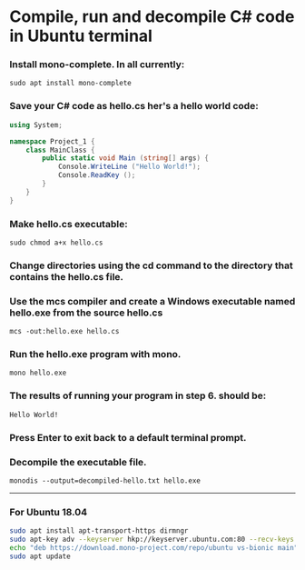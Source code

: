 # Compile, run and decompile C# code in Ubuntu terminal

### Install mono-complete. In all currently:
 `sudo apt install mono-complete`

### Save your C# code as hello.cs her's a hello world code:
```c#
using System;

namespace Project_1 {
    class MainClass {
        public static void Main (string[] args) {
            Console.WriteLine ("Hello World!");
            Console.ReadKey ();
        }
    }
}
```
### Make hello.cs executable:
`sudo chmod a+x hello.cs`

### Change directories using the cd command to the directory that contains the hello.cs file.


### Use the mcs compiler and create a Windows executable named hello.exe from the source hello.cs
`mcs -out:hello.exe hello.cs`

### Run the hello.exe program with mono.
`mono hello.exe`


### The results of running your program in step 6. should be:
`Hello World!`

### Press Enter to exit back to a default terminal prompt.


### Decompile the executable file.
`monodis --output=decompiled-hello.txt hello.exe`



---

### For Ubuntu 18.04
```sh
sudo apt install apt-transport-https dirmngr
sudo apt-key adv --keyserver hkp://keyserver.ubuntu.com:80 --recv-keys 3FA7E0328081BFF6A14DA29AA6A19B38D3D831EF
echo "deb https://download.mono-project.com/repo/ubuntu vs-bionic main" | sudo tee /etc/apt/sources.list.d/mono-official-vs.list
sudo apt update

```
